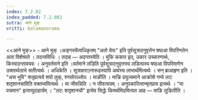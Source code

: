 ```yaml
---
index: 7.2.82
index_padded: 7.2.082
sutra: आने मुक्
vritti: balamanorama

---
```

<<आने मुक्>> - आने मुक् ।अङ्गस्ये॑त्यधिकृतम् "अतो येयः" इति पूर्वसूत्रादनुवृत्तेन षष्ठआ विपरिणतेन अता विशेष्यते । तदन्तविधिः । तदाह —  अदन्तस्येति । मुकि ककार इत्, उकार उच्चारणार्थः, कित्त्वादन्तावयवः । अनुवर्तमाने इति ।वर्तमाने ल॑डिति पूर्वसूत्रादनुवृत्तस्य लडित्यस्य षष्ठआ विपरिमाणेन उक्तार्थलाभे सतीत्यर्थः । अधिकेति । सूत्राक्षराऽनारूढस्यापि अर्थस्य लाभार्थमित्यर्थः । सन् ब्राआहृण इति । "अस भुवि" शतृप्रत्यये शपो लुक्, श्नसोरल्लोपः । माङीति । माङि प्रयुज्यमाने आक्रोशे गम्ये लटः शतृशानचाविति वक्तव्यमित्यर्थः । मा जीवन्निति । न जीवत्ययम् । अनुपकारित्वान्मृतप्राय इत्यर्थः । "मा पचमान" इत्यप्युदाहार्यम् । "लटः शतृशानचौ" इत्येव सिद्धेः किमर्थमिदमित्यत आह —  माङि लुङितीति ।